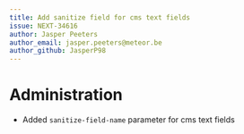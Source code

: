 ```yaml
---
title: Add sanitize field for cms text fields
issue: NEXT-34616
author: Jasper Peeters
author_email: jasper.peeters@meteor.be
author_github: JasperP98
---
```


# Administration
* Added `sanitize-field-name` parameter for cms text fields
